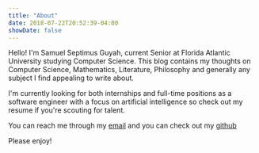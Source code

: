 ```yaml
---
title: "About"
date: 2018-07-22T20:52:39-04:00
showDate: false
---
```


Hello! I'm Samuel Septimus Guyah, current Senior at Florida Atlantic University studying Computer Science. This blog contains my thoughts on Computer Science, Mathematics, Literature, Philosophy and generally any subject I find appealing to write about. 

I'm currently looking for both internships and full-time positions as a software engineer with a focus on artificial intelligence so check out my resume if you're scouting for talent.

You can reach me through my [email](mailto:sguyah2015@fau.edu) and you can check out my [github](https://github.com/ChiefMateStarbuck/)

Please enjoy!